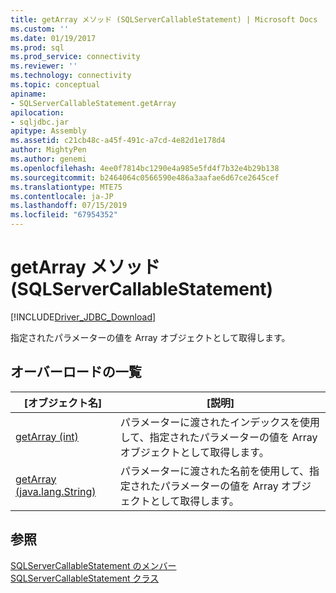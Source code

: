 ```yaml
---
title: getArray メソッド (SQLServerCallableStatement) | Microsoft Docs
ms.custom: ''
ms.date: 01/19/2017
ms.prod: sql
ms.prod_service: connectivity
ms.reviewer: ''
ms.technology: connectivity
ms.topic: conceptual
apiname:
- SQLServerCallableStatement.getArray
apilocation:
- sqljdbc.jar
apitype: Assembly
ms.assetid: c21cb48c-a45f-491c-a7cd-4e82d1e178d4
author: MightyPen
ms.author: genemi
ms.openlocfilehash: 4ee0f7814bc1290e4a985e5fd4f7b32e4b29b138
ms.sourcegitcommit: b2464064c0566590e486a3aafae6d67ce2645cef
ms.translationtype: MTE75
ms.contentlocale: ja-JP
ms.lasthandoff: 07/15/2019
ms.locfileid: "67954352"
---
```

# <a name="getarray-method-sqlservercallablestatement"></a>getArray メソッド (SQLServerCallableStatement)
[!INCLUDE[Driver_JDBC_Download](../../../includes/driver_jdbc_download.md)]

  指定されたパラメーターの値を Array オブジェクトとして取得します。  
  
## <a name="overload-list"></a>オーバーロードの一覧  
  
|[オブジェクト名]|[説明]|  
|----------|-----------------|  
|[getArray (int)](../../../connect/jdbc/reference/getarray-method-int.md)|パラメーターに渡されたインデックスを使用して、指定されたパラメーターの値を Array オブジェクトとして取得します。|  
|[getArray (java.lang.String)](../../../connect/jdbc/reference/getarray-method-java-lang-string.md)|パラメーターに渡された名前を使用して、指定されたパラメーターの値を Array オブジェクトとして取得します。|  
  
## <a name="see-also"></a>参照  
 [SQLServerCallableStatement のメンバー](../../../connect/jdbc/reference/sqlservercallablestatement-members.md)   
 [SQLServerCallableStatement クラス](../../../connect/jdbc/reference/sqlservercallablestatement-class.md)  
  
  
